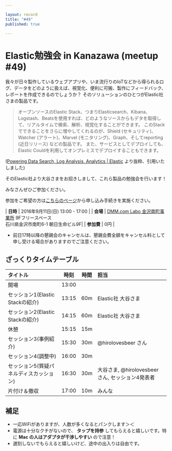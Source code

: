 ```yaml
---

layout: record
title: "#49"
published: true

---
```


<!--

終了後記入

<div style="text-align: right;"><a href="./report.html"><strong>イベントは終了しました。レポートはこちら</strong></a></div>

-->

# Elastic勉強会 in Kanazawa (meetup #49)

我々が日々製作しているウェブアプリや、いま流行りのIoTなどから得られるログ、データをどのように扱えば、視覚化、便利に可搬、製作にフィードバック、レポートを作成できるのでしょうか？
そのソリューションのひとつがElastic社さまの製品です。

> オープンソースのElastic Stack、つまりElasticsearch、Kibana、Logstash、Beatsを使用すれば、どのようなソースからもデタを取得して、リアルタイムで検索、解析、視覚化することができます。
> このStackでできることをさらに増やしてくれるのが、Shield (セキュリティ)、Watcher (アラート)、Marvel (モニタリング)、Graph、そしてreporting (近日リリース) などの製品です。
> また、サービスとしてデプロイしても、Elastic Couldを利用してオンプレミスでデプロイすることもできます。

([Powering Data Search, Log Analysis, Analytics \| Elastic](https://www.elastic.co/jp/products) より抜粋、引用いたしました)

そのElastic社より大谷さまをお招きしまして、これら製品の勉強会を行います！

みなさんぜひご参加ください。

参加をご希望の方は<a href="http://connpass.com/event/38656/">こちらのページ</a>から申し込み手続きを実施ください。

| **日時**   | 2016年9月11日(日) 13:00 - 17:00 |
| **会場**   | [DMM\.com Labo 金沢南町事業所](http://labo.dmm.com/about/access/) 9Fフリースペース<br>石川県金沢市南町6-1 朝日生命ビル9F|
| **参加費** | 0円 |

* 前日17時以降の懇親会のキャンセルは、懇親会費全額をキャンセル料として申し受ける場合がありますのでご注意ください。


## ざっくりタイムテーブル

| タイトル                                | 時刻  | 時間 | 担当                                                    |
|:----------------------------------------|:-----:|:----:|:--------------------------------------------------------|
| 開場                                    | 13:00 |      |                                                         |
| セッション1(Elastic Stackの紹介)        | 13:15 | 60m  | Elastic社 大谷さま                                      |
| セッション2(Elastic Stackの紹介)        | 14:15 | 60m  | Elastic社 大谷さま                                      |
| 休憩                                    | 15:15 | 15m  |                                                         |
| セッション3(事例紹介)                   | 15:30 | 30m  | @hirolovesbeer さん                                     |
| セッション4(調整中)                     | 16:00 | 30m  |                                                         |
| セッション5(質疑パネルディスカッション) | 16:30 | 30m  | 大谷さま, @hirolovesbeer さん, セッション4発表者        |
| 片付け＆撤収                            | 17:00 | 10m  | みんな                                                  |


## 補足

- 一応WiFiがありますが、人数が多くなるとパンクします＞＜
- 電源は十分なクチがないので、 **タップを持参** してもらえると嬉しいです。特に **Mac の人はアダプタが干渉しやすい** ので注意！
- 遅刻しないでもらえると嬉しいけど、途中の出入りは自由です。
